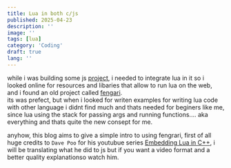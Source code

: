```yaml
---
title: Lua in both c/js
published: 2025-04-23
description: ''
image: ''
tags: [lua]
category: 'Coding'
draft: true
lang: ''
---
```


while i was building some js [project](http://github.com/al-wasmo/mobile-WYSIWYG), i needed to integrate lua in it so i looked online for resources and libaries that allow to run lua on the web, and i found an old project called [fengari](https://github.com/fengari-lua/fengari).    
its was prefect, but when i looked for writen examples for writing lua code with other language i didnt find much and thats needed for beginers like me, since lua using the stack for passing args and running functions.... aka everything and thats quite the new consept for me.

anyhow, this blog aims to give a simple intro to using fengrari, first of all huge credits to `Dave Poo` for his youtubue series [Embedding Lua in C++](https://www.youtube.com/watch?v=xrLQ0OXfjaI&list=PLLwK93hM93Z3nhfJyRRWGRXHaXgNX0Itk&index=1), i will be translating what he did to js but if you want a video format and a better quality explanationso watch him.    


